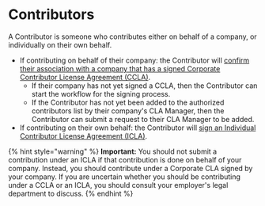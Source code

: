 # Contributors

A Contributor is someone who contributes either on behalf of a company, or individually on their own behalf.

* If contributing on behalf of their company: the Cont​ributor will [confirm their association with a company that has a signed Corporate Contributor License Agreement \(CCLA\)](corporate-contributor.md).
  * If their company has not yet signed a CCLA, then the Contributor can start the workflow for the signing process.
  * If the Contributor has not yet been added to the authorized contributors list by their company's CLA Manager, then the Contributor can submit a request to their CLA Manager to be added.
* If contributing on their own behalf: the Contributor will ​[sign an Individual Contributor License Agreement \(ICLA\)](individual-contributor.md).

{% hint style="warning" %}
**Important:** You should not submit a contribution under an ICLA if that contribution is done on behalf of your company. Instead, you should contribute under a Corporate CLA signed by your company. If you are uncertain whether you should be contributing under a CCLA or an ICLA, you should consult your employer's legal department to discuss.
{% endhint %}

